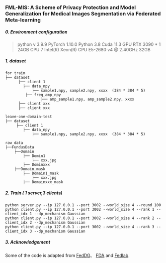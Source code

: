 ### FML-MIS: A Scheme of Privacy Protection and Model Generalization for Medical Images Segmentation via Federated Meta-learning

##### 0. Environment configuration

> python  v 3.9.9 
> PyTorch 1.10.0	Python 3.8	Cuda 11.3
> GPU	RTX 3090 * 1 24GB
> CPU	7 Intel(R) Xeon(R) CPU E5-2680 v4 @ 2.40GHz	32GB

##### 1. dataset

```
for train
├── dataset
      ├── client 1
      	├── data_npy
      		├── sample1.npy, sample2.npy, xxxx  (384 * 384 * 5)
         ├── freq_amp_npy
            	├── amp_sample1.npy, amp_sample2.npy, xxxx
      ├── client xxx
      ├── client xxx    	
```

```
leave-one-domain-test
├── dataset
     ├── client 1
     	├── data_npy
     		├── sample1.npy, sample2.npy, xxxx  (384 * 384 * 5)
```


```
raw data   
├──FundusData
 	├──Domain		
     	├── Domin1
     		├── xxx.jpg
     	├── Dominxxx
 	├──Domain_mask
 		├── Domain1_mask
 			├── xxx.jpg
 		├── Domainxxx_mask   
```

##### 2. Train ( 1 server,3 clients)

```
python server.py --ip 127.0.0.1 --port 3002 --world_size 4 --round 100
python client.py --ip 127.0.0.1 --port 3002 --world_size 4 --rank 1 --client_idx 1 --dp_mechanism Gaussian
python client.py --ip 127.0.0.1 --port 3002 --world_size 4 --rank 2 --client_idx 2 --dp_mechanism Gaussian
python client.py --ip 127.0.0.1 --port 3002 --world_size 4 --rank 3 --client_idx 3 --dp_mechanism Gaussian
```

##### 3. Acknowledgement

Some of the code is adapted from [FedDG](https://github.com/liuquande/FedDG-ELCFS)、 [FDA](https://github.com/YanchaoYang/FDA) and [Fedlab](https://github.com/SMILELab-FL/FedLab). 

